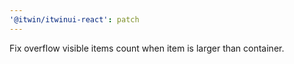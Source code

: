 ```yaml
---
'@itwin/itwinui-react': patch
---
```


Fix overflow visible items count when item is larger than container.
